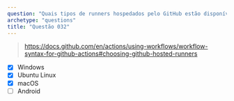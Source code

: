 ```yaml
---
question: "Quais tipos de runners hospedados pelo GitHub estão disponíveis para uso? (Selecione três.)"
archetype: "questions"
title: "Questão 032"
---
```


> https://docs.github.com/en/actions/using-workflows/workflow-syntax-for-github-actions#choosing-github-hosted-runners
- [x] Windows
- [x] Ubuntu Linux
- [x] macOS
- [ ] Android
